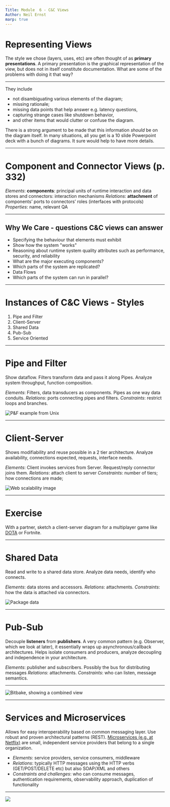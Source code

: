 ```yaml
---
Title: Module  6 - C&C Views
Author: Neil Ernst
marp: true
---
```

 
# Representing Views

The style we chose (layers, uses, etc) are often thought of as **primary presentations**. A primary presentation is the graphical representation of the view, but does not in itself constitute documentation. What are some of the problems with doing it that way?

----
They include 
- not disambiguating various elements of the diagram; 
- missing rationale; 
- missing data points that help answer e.g. latency questions, 
- capturing strange cases like shutdown behavior, 
- and other items that would clutter or confuse the diagram. 

There is a strong argument to be made that this information *should* be on the diagram itself. In many situations, all you get is a 10 slide Powerpoint deck with a bunch of diagrams. It sure would help to have more details. 


----
# Component and Connector Views (p. 332)
*Elements*: **components**: principal units of runtime interaction and data stores and connectors: interaction mechanisms
*Relations*: **attachment** of components’ ports to connectors’ roles (interfaces with protocols)
*Properties*: name, relevant QA

----
## Why We Care - questions C&C views can answer
* Specifying the behaviour that elements must exhibit
* Show how the system "works"
* Reasoning about runtime system quality attributes such as performance, security, and reliability
* What are the major executing components?
* Which parts of the system are replicated?
* Data Flows
* Which parts of the system can run in parallel?

----
# Instances of C&C Views - Styles
1. Pipe and Filter
2. Client-Server
3. Shared Data
4. Pub-Sub
5. Service Oriented

----
# Pipe and Filter
Show dataflow. Filters transform data and pass it along Pipes. Analyze system throughput, function composition.

*Elements*: Filters, data transducers as components. Pipes as one way data conduits.
*Relations*: ports connecting pipes and filters.
*Constraints*: restrict loops and branches.

![P&F example from Unix](img/unixpipe.png)

----
# Client-Server
Shows modifiability and reuse possible in a 2 tier architecture. Analyze availability, connections expected, requests, interface needs.

*Elements*: Client invokes services from Server. Request/reply connector joins them.
*Relations*: attach client to server
*Constraints*: number of tiers; how connections are made;

![Web scalability image](http://aosabook.org/images/distsys/imageHosting3.png)

----
# Exercise
With a partner, sketch a client-server diagram for a multiplayer game like [DOTA](http://www.dota2.com/play/) or Fortnite.

----
# Shared Data
Read and write to a shared data store. Analyze data needs, identify who connects.

*Elements*: data stores and accessors.
*Relations*: attachments.
*Constraints*: how the data is attached via connectors.

![Package data](http://aosabook.org/images/packaging/pypi-workflow.png)

----
# Pub-Sub
Decouple **listeners** from **publishers**. A very common pattern (e.g. Observer, which we look at later), it essentially wraps up asynchronous/callback architectures. Helps isolate consumers and producers, analyze decoupling and independence in your architecture.

*Elements*: publisher and subscribers. Possibly the bus for distributing messages
*Relations*: attachments.
*Constraints*: who can listen, message semantics.

----
![Bitbake, showing a combined view](http://aosabook.org/images/yocto/aosa3.jpg)

----
# Services and Microservices
Allows for easy interoperability based on common messaging layer. Use robust and proven architectural patterns (REST). [Microservices (e.g. at Netflix)](https://www.infoq.com/presentations/netflix-chaos-microservices/) are small, independent service providers that belong to a single organization.
* *Elements*: service providers, service consumers, middleware
* *Relations*: typically HTTP messages using the HTTP verbs (GET/POST/DELETE etc) but also SOAP/XML and others
* *Constraints and challenges*: who can consume messages, authentication requirements, observability approach, duplication of functionality

----
![](https://www.honeycomb.io/wp-content/uploads/2018/10/netflix-microservices-traffic-flow-768x466.png)